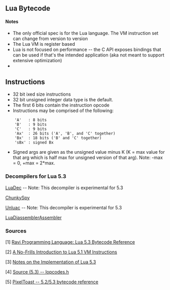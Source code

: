 ## Lua Bytecode

#### Notes

- The only official spec is for the Lua language. The VM instruction set can change from version to version
- The Lua VM is register based
- Lua is not focused on performance -- the C API exposes bindings that can be used if that's the intended application (aka not meant to support extensive optimization)
-  


## Instructions
- 32 bit ixed size instructions
- 32 bit unsigned integer data type is the default.
- The first 6 bits contain the instruction opcode
- Instructions may be comprised of the following:
```
	'A'   : 8 bits
	'B'   : 9 bits
	'C'   : 9 bits
	'Ax'  : 26 bits ('A', 'B', and 'C' together)
	'Bx'  : 18 bits ('B' and 'C' together)
	'sBx' : signed Bx

```
- Signed args are given as the unsigned value minus K (K = max value for that arg which is half max for unsigned version of that arg). Note: -max = 0, +max = 2*max.



### Decompilers for Lua 5.3

[LuaDec](https://github.com/viruscamp/luadec)
-- Note: This decompiler is experimental for 5.3

[ChunkySpy](http://chunkspy.luaforge.net/)

[Unluac](https://sourceforge.net/projects/unluac/) -- Note: This decompiler is experimental for 5.3

[LuaDiassemblerAssembler](https://github.com/Altenius/LuaDisAss)

### Sources

[1] [Ravi Programming Language: Lua 5.3 Bytecode Reference](https://the-ravi-programming-language.readthedocs.io/en/latest/lua_bytecode_reference.html)

[2] [A No-Frills Introduction to Lua 5.1 VM Instructions](http://luaforge.net/docman/83/98/ANoFrillsIntroToLua51VMInstructions.pdf)

[3] [Notes on the Implementation of Lua 5.3](https://poga.github.io/lua53-notes/introduction.html)


[4] [Source (5.3) -- lopcodes.h](https://www.lua.org/source/5.3/lopcodes.h.html)

[5] [PixelToast -- 5.2/5.3 bytecode reference](https://blog.tst.sh/lua-5-2-5-3-bytecode-reference-incomplete/)
